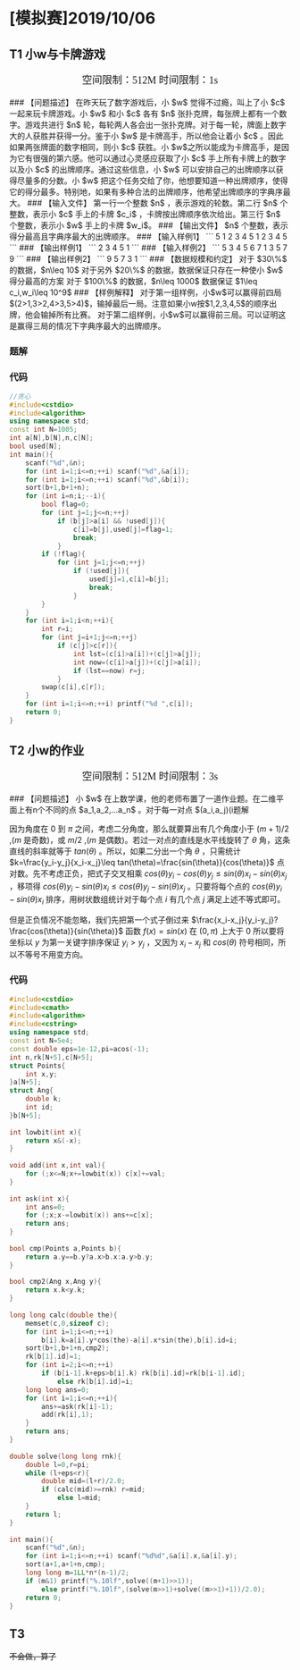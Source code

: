 # [模拟赛]2019/10/06

## T1 小w与卡牌游戏

<p style="text-align: center;font-size: 18px;font-family: consolas">空间限制：512M  时间限制：1s</p>
### 【问题描述】
在昨天玩了数字游戏后，小 $w$ 觉得不过瘾，叫上了小 $c$ 一起来玩卡牌游戏。小 $w$ 和小 $c$ 各有 $n$ 张扑克牌，每张牌上都有一个数字。游戏共进行 $n$ 轮，每轮两人各会出一张扑克牌。对于每一轮，牌面上数字大的人获胜并获得一分。鉴于小 $w$ 是卡牌高手，所以他会让着小 $c$ 。因此如果两张牌面的数字相同，则小 $c$ 获胜。小 $w$之所以能成为卡牌高手，是因为它有很强的第六感。他可以通过心灵感应获取了小 $c$ 手上所有卡牌上的数字以及小 $c$ 的出牌顺序。通过这些信息，小 $w$ 可以安排自己的出牌顺序以获得尽量多的分数。小 $w$ 把这个任务交给了你，他想要知道一种出牌顺序，使得它的得分最多。特别地，如果有多种合法的出牌顺序，他希望出牌顺序的字典序最大。
### 【输入文件】
第一行一个整数 $n$ ，表示游戏的轮数。第二行 $n$ 个整数，表示小 $c$ 手上的卡牌 $c_i$ ，卡牌按出牌顺序依次给出。第三行 $n$ 个整数，表示小 $w$ 手上的卡牌 $w_i$。
### 【输出文件】
$n$ 个整数，表示得分最高且字典序最大的出牌顺序。
### 【输入样例1】
```
5
1 2 3 4 5
1 2 3 4 5
```
### 【输出样例1】
```
2 3 4 5 1
```
### 【输入样例2】
```
5
3 4 5 6 7
1 3 5 7 9
```
### 【输出样例2】
```
9 5 7 3 1
```
### 【数据规模和约定】
对于 $30\%$ 的数据，$n\leq 10$
对于另外 $20\%$ 的数据，数据保证只存在一种使小 $w$ 得分最高的方案
对于 $100\%$ 的数据，$n\leq 1000$ 数据保证 $1\leq c_i,w_i\leq 10^9$
### 【样例解释】
对于第一组样例，小$w$可以赢得前四局 $(2>1,3>2,4>3,5>4)$，输掉最后一局。注意如果小w按$1,2,3,4,5$的顺序出牌，他会输掉所有比赛。
对于第二组样例，小$w$可以赢得前三局。可以证明这是赢得三局的情况下字典序最大的出牌顺序。

### 题解

### 代码

```cpp
//贪心
#include<cstdio>
#include<algorithm>
using namespace std;
const int N=1005;
int a[N],b[N],n,c[N];
bool used[N];
int main(){
    scanf("%d",&n);
    for (int i=1;i<=n;++i) scanf("%d",&a[i]);
    for (int i=1;i<=n;++i) scanf("%d",&b[i]);
    sort(b+1,b+1+n);
    for (int i=n;i;--i){
        bool flag=0;
        for (int j=1;j<=n;++j)
            if (b[j]>a[i] && !used[j]){
                c[i]=b[j],used[j]=flag=1;
                break;
            }
        if (!flag){
            for (int j=1;j<=n;++j)
                if (!used[j]){
                    used[j]=1,c[i]=b[j];
                    break;
                }
        }
    }
    for (int i=1;i<n;++i){
        int r=i;
        for (int j=i+1;j<=n;++j)
            if (c[j]>c[r]){
                int lst=(c[i]>a[i])+(c[j]>a[j]);
                int now=(c[i]>a[j])+(c[j]>a[i]);
                if (lst==now) r=j;
            }
        swap(c[i],c[r]);
    }
    for (int i=1;i<=n;++i) printf("%d ",c[i]);
    return 0;
}
```





## T2 小w的作业
<p style="text-align: center;font-size: 18px;font-family: consolas">空间限制：512M  时间限制：3s</p>
### 【问题描述】
小 $w$ 在上数学课，他的老师布置了一道作业题。在二维平面上有n个不同的点 $a_1,a_2,...a_n$ 。对于每一对点 $(a_i,a_j)(i<j)$ ，都有一条通过 $a_i$ 和 $a_j$ 的直线 $L_{ij}$ 。我们定义 $A_{ij}$ 为从水平线开始逆时针旋转到 $L_{ij}$ 的角度，即 $L_{ij}$ 和水平线的夹角。角度用弧度制表示。根据定义，显然 $0\leq A_{ij}<\pi$ 。对于所有的总共 $n\times (n-1)/2$ 个角度 $A_{ij}$ ，小 $w$ 想要知道它们的中位数。即设 $m=n\times (n-1)/2$ ，若 $m$ 为奇数则小 $w$ 想知道第 $(m+1)/2$ 大的角度，若 $m$ 为偶数则小 $w$ 想知道第 $m/2$ 和 $m/2+1$ 大的角度的平均数。
### 【输入文件】
第一行一个整数 $n$ ，表示点的个数。接下来 $n$ 行，每行两个整数 $x_i,y_i$ ，表示平面上的一个点。
### 【输出文件】
一个小数，即用弧度制表示的角度的中位数。当输出结果与标准输出的相对误差或绝对误差小于$1e-9$，即算正确。
### 【输入样例1】
```
3
0 0
0 1
1 0
```
### 【输出样例1】
```
1.5707963268949
```
### 【输入样例2】
```
3
0 0
1 0
2 0
```
### 【输出样例2】
```
0
```
### 【数据规模和约定】
对于 $40\%$ 的数据，保证 $n\leq 1000$
对于 $100\%$ 的数据，保证 $n\leq 5\times 10^4$
数据保证，$-10^9\leq x_i,y_i\leq 10^9$，任意两个点 $(x_i,y_i)$ 互不相同。

### 题解

因为角度在 $0$ 到 $\pi$ 之间，考虑二分角度，那么就要算出有几个角度小于 $(m+1)/2$ ,($m$ 是奇数)，或 $m/2$ ,($m$ 是偶数)。若过一对点的直线是水平线旋转了 $\theta$ 角，这条直线的斜率就等于 $tan(\theta)$ 。所以，如果二分出一个角 $\theta$ ，只需统计 $k=\frac{y_i-y_j}{x_i-x_j}\leq tan(\theta)=\frac{sin(\theta)}{cos(\theta)}$ 点对数。先不考虑正负，把式子交叉相乘 $cos(\theta)y_i-cos(\theta)y_j \leq sin(\theta)x_i-sin(\theta)x_j$ ，移项得 $cos(\theta)y_i-sin(\theta)x_i\leq cos(\theta)y_j-sin(\theta)x_j$ 。只要将每个点的 $cos(\theta)y_i-sin(\theta)x_i$ 排序，用树状数组统计对于每个点 $i$ 有几个点 $j$ 满足上述不等式即可。

但是正负情况不能忽略，我们先把第一个式子倒过来 $\frac{x_i-x_j}{y_i-y_j}?\frac{cos(\theta)}{sin(\theta)}$ 函数 $f(x)=sin(x)$ 在 $(0,\pi)$ 上大于 $0$ 所以要将坐标以 $y$ 为第一关键字排序保证 $y_i>y_j$ ，又因为 $x_i-x_j$ 和 $cos(\theta)$ 符号相同，所以不等号不用变方向。

### 代码

```cpp
#include<cstdio>
#include<cmath>
#include<algorithm>
#include<cstring>
using namespace std;
const int N=5e4;
const double eps=1e-12,pi=acos(-1);
int n,rk[N+5],c[N+5];
struct Points{
    int x,y;
}a[N+5];
struct Ang{
    double k;
    int id;
}b[N+5];
 
int lowbit(int x){
    return x&(-x);
}
 
void add(int x,int val){
    for (;x<=N;x+=lowbit(x)) c[x]+=val;
}
 
int ask(int x){
    int ans=0;
    for (;x;x-=lowbit(x)) ans+=c[x];
    return ans;
}
 
bool cmp(Points a,Points b){
    return a.y==b.y?a.x>b.x:a.y>b.y;
}
 
bool cmp2(Ang x,Ang y){
    return x.k<y.k;
}
 
long long calc(double the){
    memset(c,0,sizeof c);
    for (int i=1;i<=n;++i)
        b[i].k=a[i].y*cos(the)-a[i].x*sin(the),b[i].id=i;
    sort(b+1,b+1+n,cmp2);
    rk[b[1].id]=1;
    for (int i=2;i<=n;++i)
        if (b[i-1].k+eps>b[i].k) rk[b[i].id]=rk[b[i-1].id];
            else rk[b[i].id]=i;
    long long ans=0;
    for (int i=1;i<=n;++i){
        ans+=ask(rk[i]-1);
        add(rk[i],1);
    }
    return ans;
}
 
double solve(long long rnk){
    double l=0,r=pi;
    while (l+eps<r){
        double mid=(l+r)/2.0;
        if (calc(mid)>=rnk) r=mid;
            else l=mid;
    }
    return l;
}
 
int main(){
    scanf("%d",&n);
    for (int i=1;i<=n;++i) scanf("%d%d",&a[i].x,&a[i].y);
    sort(a+1,a+1+n,cmp);
    long long m=1LL*n*(n-1)/2;
    if (m&1) printf("%.10lf",solve((m+1)>>1));
        else printf("%.10lf",(solve(m>>1)+solve((m>>1)+1))/2.0);
    return 0;
}
```

## T3 

~~不会做，算了~~